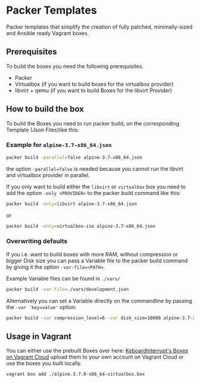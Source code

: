 # Packer Templates

Packer templates that simplify the creation of fully patched, minimally-sized and Ansible ready Vagrant boxes.

## Prerequisites

To build the boxes you need the following prerequisites.

- Packer
- Virtualbox (if you want to build boxes for the virtualbox provider)
- libvirt + qemu (if you want to build Boxes for the libvirt Provider)

## How to build the box

To build the Boxes you need to run packer build, on the corresponding Template (Json Files)like this:

### Example for `alpine-3.7-x86_64.json`

``` bash
packer build -parallel=false alpine-3.7-x86_64.json
``` 

the option `-parallel=false` is needed because you cannot run the libvirt and virtualbox provider in parallel.

If you only want to build either the `libvirt` or `virtualbox` box you need to add the option `-only <PROVIDER>` to the packer build command like this:

``` bash
packer build -only=libvirt alpine-3.7-x86_64.json
```

or 

``` bash
packer build -only=virtualbox-iso alpine-3.7-x86_64.json
```

### Overwriting defaults

If you i.e. want to build boxes with more RAM, without compression or bigger Disk size you can pass a Variable file to the packer build command by giving it the option `-var-file=<PATH>`.

Example Variable files can be found in `./vars/`

``` bash
packer build -var-file=./vars/development.json
```

Alternatively you can set a Variable directly on the commandline by passing the `-var 'key=value'` option.

```bash
packer build -var compression_level=6 -var disk_size=10000 alpine-3.7-x86_64.json
```

## Usage in Vagrant

You can either use the prebuilt Boxes over here:
[KeboardInterrupt's Boxes on Vagrant Cloud](https://app.vagrantup.com/kbi/)
upload them to your own account on Vagrant Cloud or use the boxes you built locally.

``` bash
vagrant box add ./alpine.3.7.0-x86_64-virtualbox.box
```